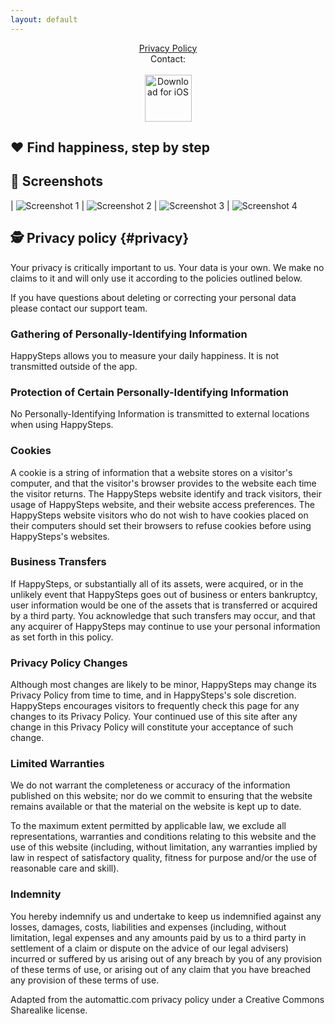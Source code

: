 ```yaml
---
layout: default
---
```

<center>
<a href="#privacy">Privacy Policy</a>
<br />
Contact: <happystepsapp [at] proton.me>
<br />
<br />
</center>

<center>
 <a href="http://itunes.apple.com/app/1672621191"><img height=75 src="/img/appstore.svg" alt="Download for iOS" /></a>
</center>

## ❤️ Find happiness, step by step


## 📱 Screenshots

| ![Screenshot 1](/img/screens/1.png) | ![Screenshot 2](/img/screens/2.png)
| ![Screenshot 3](/img/screens/3.png) | ![Screenshot 4](/img/screens/4.png)

## 🕵️ Privacy policy {#privacy}

Your privacy is critically important to us. Your data is your own. We make no claims to it and will only use it according to the policies outlined below.

If you have questions about deleting or correcting your personal data please contact our support team.

### Gathering of Personally-Identifying Information
HappySteps allows you to measure your daily happiness. It is not transmitted outside of the app.

### Protection of Certain Personally-Identifying Information
No Personally-Identifying Information is transmitted to external locations when using HappySteps.

### Cookies
A cookie is a string of information that a website stores on a visitor's computer, and that the visitor's browser provides to the website each time the visitor returns. The HappySteps website identify and track visitors, their usage of HappySteps website, and their website access preferences. The HappySteps website visitors who do not wish to have cookies placed on their computers should set their browsers to refuse cookies before using HappySteps's websites.

### Business Transfers
If HappySteps, or substantially all of its assets, were acquired, or in the unlikely event that HappySteps goes out of business or enters bankruptcy, user information would be one of the assets that is transferred or acquired by a third party. You acknowledge that such transfers may occur, and that any acquirer of HappySteps may continue to use your personal information as set forth in this policy.

### Privacy Policy Changes
Although most changes are likely to be minor, HappySteps may change its Privacy Policy from time to time, and in HappySteps's sole discretion. HappySteps encourages visitors to frequently check this page for any changes to its Privacy Policy. Your continued use of this site after any change in this Privacy Policy will constitute your acceptance of such change.

### Limited Warranties
We do not warrant the completeness or accuracy of the information published on this website; nor do we commit to ensuring that the website remains available or that the material on the website is kept up to date.

To the maximum extent permitted by applicable law, we exclude all representations, warranties and conditions relating to this website and the use of this website (including, without limitation, any warranties implied by law in respect of satisfactory quality, fitness for purpose and/or the use of reasonable care and skill).

### Indemnity
You hereby indemnify us and undertake to keep us indemnified against any losses, damages, costs, liabilities and expenses (including, without limitation, legal expenses and any amounts paid by us to a third party in settlement of a claim or dispute on the advice of our legal advisers) incurred or suffered by us arising out of any breach by you of any provision of these terms of use, or arising out of any claim that you have breached any provision of these terms of use.

Adapted from the automattic.com privacy policy under a Creative Commons Sharealike license.